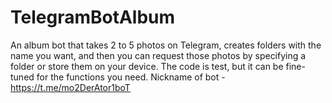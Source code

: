 # TelegramBotAlbum
An album bot that takes 2 to 5 photos on Telegram, creates folders with the name you want, and then you can request those photos by specifying a folder or store them on your device. The code is test, but it can be fine-tuned for the functions you need.
Nickname of bot - https://t.me/mo2DerAtor1boT
